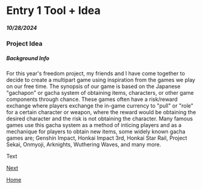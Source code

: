 # Entry 1 Tool + Idea
##### 10/28/2024
### Project Idea
##### Background Info
For this year's freedom project, my friends and I have come together to decide to create a multipart game using inspiration from the games we play on our free time. The synopsis of our game is based on the Japanese "gachapon" or gacha system of obtaining items, characters, or other game components through chance. These games often have a risk/reward exchange where players exchange the in-game currency to "pull" or "role" for a certain character or weapon, where the reward would be obtaining the desired character and the risk is not obtaining the character. Many famous games use this gacha system as a method of inticing players and as a mechanique for players to obtain new items, some widely known gacha games are; Genshin Impact, Honkai Impact 3rd, Honkai Star Rail, Project Sekai, Onmyoji, Arknights, Wuthering Waves, and many more.

Text

[Next](entry02.md)

[Home](../README.md)
